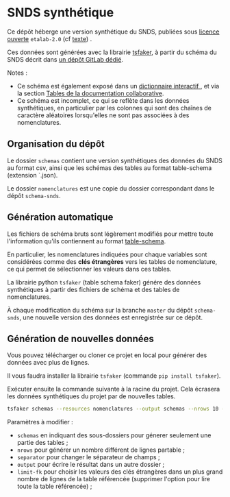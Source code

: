 # SNDS synthétique

Ce dépôt héberge une version synthétique du SNDS, publiées sous [licence ouverte](https://www.etalab.gouv.fr/licence-ouverte-open-licence) `etalab-2.0` (cf [texte](LICENCE.md)) .
 
Ces données sont générées avec la librairie [tsfaker](https://gitlab.com/healthdatahub/tsfaker), à partir du schéma du SNDS décrit dans [un dépôt GitLab dédié](https://gitlab.com/healthdatahub/schema-snds). 

Notes : 
- Ce schéma est également exposé dans un [dictionnaire interactif ](https://drees.shinyapps.io/dico-snds/), et via la section [Tables de la documentation collaborative](https://documentation-snds.health-data-hub.fr/tables/).
- Ce schéma est incomplet, ce qui se reflète dans les données synthétiques, en particulier par les colonnes qui sont des chaînes de caractère aléatoires lorsqu'elles ne sont pas associées à des nomenclatures.

## Organisation du dépôt

Le dossier `schemas` contient une version synthétiques des données du SNDS au format csv, ainsi que les schémas des tables au format table-schema (extension `.json). 

Le dossier `nomenclatures` est une copie du dossier correspondant dans le dépôt `schema-snds`.

## Génération automatique

Les fichiers de schéma bruts sont légèrement modifiés pour mettre toute l'information qu'ils contiennent au format [table-schema](https://gitlab.com/healthdatahub/schema-snds/blob/master/documentation/Table-Schema.md). 

En particulier, les nomenclatures indiquées pour chaque variables sont considérées comme des **clés étrangères** vers les tables de nomenclature, ce qui permet de sélectionner les valeurs dans ces tables.

La librairie python `tsfaker` (table schema faker) génére des données synthétiques à partir des fichiers de schéma et des tables de nomenclatures. 

À chaque modification du schéma sur la branche `master` du dépôt `schema-snds`, une nouvelle version des données est enregistrée sur ce dépôt. 

## Génération de nouvelles données

Vous pouvez télécharger ou cloner ce projet en local pour générer des données avec plus de lignes.

Il vous faudra installer la librairie `tsfaker` (commande `pip install tsfaker`).

Exécuter ensuite la commande suivante à la racine du projet. Cela écrasera les données synthétiques du projet par de nouvelles tables.
 
```bash
tsfaker schemas --resources nomenclatures --output schemas --nrows 10 --separator ',' --overwrite  --limit-fk 10
```

Paramètres à modifier : 
- `schemas` en indiquant des sous-dossiers pour génerer seulement une partie des tables ; 
- `nrows` pour générer un nombre différent de lignes partable ;
- `separator` pour changer le séparateur de champs ; 
- `output` pour écrire le résultat dans un autre dossier ;
- `limit-fk` pour choisir les valeurs des clés étrangères dans un plus grand nombre de lignes de la table référencée (supprimer l'option pour lire toute la table référencée) ;
